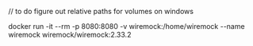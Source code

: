 // to do
figure out relative paths for volumes on windows

docker run -it --rm -p 8080:8080 -v wiremock:/home/wiremock --name wiremock wiremock/wiremock:2.33.2
